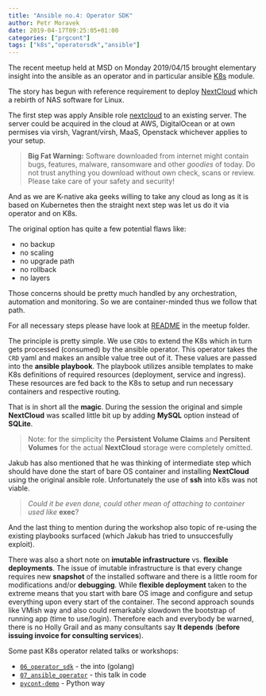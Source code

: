 ```yaml
---
title: "Ansible no.4: Operator SDK"
author: Petr Moravek
date: 2019-04-17T09:25:05+01:00
categories: ["prgcont"]
tags: ["k8s","operatorsdk","ansible"]
---
```


The recent meetup held at MSD on Monday 2019/04/15 brought elementary insight into the ansible as an operator and in particular ansible [K8s](https://docs.ansible.com/ansible/latest/modules/k8s_module.html) module.

The story has begun with reference requirement to deploy [NextCloud](https://nextcloud.com/install/) which a rebirth of NAS software for Linux.

The first step was apply Ansible role [nextcloud](https://github.com/rbicker/ansible-nextcloud) to an existing server. The server could be acquired in the cloud at AWS, DigitalOcean or at own permises via virsh, Vagrant/virsh, MaaS, Openstack whichever applies to your setup.

> __Big Fat Warning:__ Software downloaded from internet might contain bugs, features, malware, ransomware and other _goodies_ of today. Do not trust anything you download without own check, scans or review. Please take care of your safety and security!

And as we are K-native aka geeks willing to take any cloud as long as it is based on Kubernetes then the straight next step was let us do it via operator and on K8s.

The original option has quite a few potential flaws like:

- no backup
- no scaling
- no upgrade path
- no rollback
- no layers

Those concerns should be pretty much handled by any orchestration, automation and monitoring. So we are container-minded thus we follow that path.

For all necessary steps please have look at [README](https://github.com/prgcont/workshop-k8s/blob/master/07_ansible_operator/README.org) in the meetup folder. 

The principle is pretty simple. We use ```CRDs``` to extend the K8s which in turn gets processed (consumed) by the ansible operator. This operator takes the ```CRD``` yaml and makes an ansible value tree out of it. These values are passed into the __ansible playbook__. The playbook utilizes ansible templates to make K8s definitions of required resources (deployment, service and ingress). These resources are fed back to the K8s to setup and run necessary containers and respective routing.

That is in short all the __magic__. During the session the original and simple __NextCloud__ was scalled little bit up by adding __MySQL__ option instead of __SQLite__.

> Note: for the simplicity the __Persistent Volume Claims__ and __Persitent Volumes__ for the actual __NextCloud__ storage were completely omitted. 

Jakub has also mentioned that he was thinking of intermediate step which should have done the start of bare OS container and installing __NextCloud__ using the original ansible role. Unfortunately the use of __ssh__ into k8s was not viable.

> _Could it be even done, could other mean of attaching to container used like_ __exec__?

And the last thing to mention during the workshop also topic of re-using the existing playbooks surfaced (which Jakub has tried to unsuccesfully exploit). 

There was also a short note on __imutable infrastructure__ vs. __flexible deployments__. The issue of imutable infrastructure is that every change requires new __snapshot__ of the installed software and there is a little room for modifications and/or __debugging__. While __flexible deployment__ taken to the extreme means that you start with bare OS image and configure and setup everything upon every start of the container. The second approach sounds like VMish way and also could remarkably slowdown the bootstrap of running app (time to use/login). Therefore each and everybody be warned, there is no Holly Grail and as many consultants say __It depends__ (__before issuing invoice for consulting services__).

Some past K8s operator related talks or workshops:

- [```06_operator_sdk```](https://github.com/prgcont/workshop-k8s/tree/master/06_operator_sdk) - the into (golang)
- [```07_ansible_operator```](https://github.com/prgcont/workshop-k8s/tree/master/07_ansible_operator) - this talk in code
- [```pycont-demo```](https://github.com/prgcont/pycont-demo) - Python way
